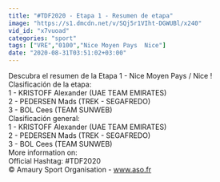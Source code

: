 ```yaml
---
title: "#TDF2020 - Etapa 1 - Resumen de etapa"
image: "https://s1.dmcdn.net/v/SQj5r1VIht-DGWUBl/x240"
vid_id: "x7vuoad"
categories: "sport"
tags: ["VRE","0100","Nice Moyen Pays  Nice"]
date: "2020-08-31T03:51:02+03:00"
---
```

Descubra el resumen de la Etapa 1 - Nice Moyen Pays / Nice !   <br>Clasificación de la etapa:  <br>1 - KRISTOFF Alexander (UAE TEAM EMIRATES)  <br>2 - PEDERSEN Mads (TREK - SEGAFREDO)  <br>3 - BOL Cees (TEAM SUNWEB)  <br>Clasificación general:  <br>1 - KRISTOFF Alexander (UAE TEAM EMIRATES)  <br>2 - PEDERSEN Mads (TREK - SEGAFREDO)  <br>3 - BOL Cees (TEAM SUNWEB)  <br>More information on:  <br>Official Hashtag: #TDF2020  <br>© Amaury Sport Organisation - www.aso.fr
